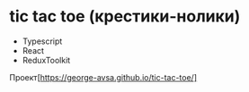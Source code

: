 # tic tac toe (крестики-нолики)

- Typescript
- React
- ReduxToolkit

Проект[https://george-avsa.github.io/tic-tac-toe/]